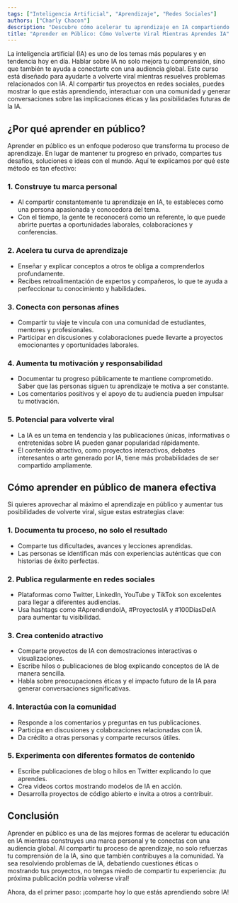 ```yaml
---
tags: ["Inteligencia Artificial", "Aprendizaje", "Redes Sociales"] 
authors: ["Charly Chacon"]
description: "Descubre cómo acelerar tu aprendizaje en IA compartiendo tu progreso en línea. Aprende a interactuar con una comunidad, volverte viral y profundizar tu comprensión de la IA aprendiendo en público."
title: "Aprender en Público: Cómo Volverte Viral Mientras Aprendes IA"
---
```


La inteligencia artificial (IA) es uno de los temas más populares y en tendencia hoy en día. Hablar sobre IA no solo mejora tu comprensión, sino que también te ayuda a conectarte con una audiencia global. Este curso está diseñado para ayudarte a volverte viral mientras resuelves problemas relacionados con IA. Al compartir tus proyectos en redes sociales, puedes mostrar lo que estás aprendiendo, interactuar con una comunidad y generar conversaciones sobre las implicaciones éticas y las posibilidades futuras de la IA.

## ¿Por qué aprender en público?

Aprender en público es un enfoque poderoso que transforma tu proceso de aprendizaje. En lugar de mantener tu progreso en privado, compartes tus desafíos, soluciones e ideas con el mundo. Aquí te explicamos por qué este método es tan efectivo:

### 1. **Construye tu marca personal**
   - Al compartir constantemente tu aprendizaje en IA, te estableces como una persona apasionada y conocedora del tema.
   - Con el tiempo, la gente te reconocerá como un referente, lo que puede abrirte puertas a oportunidades laborales, colaboraciones y conferencias.

### 2. **Acelera tu curva de aprendizaje**
   - Enseñar y explicar conceptos a otros te obliga a comprenderlos profundamente.
   - Recibes retroalimentación de expertos y compañeros, lo que te ayuda a perfeccionar tu conocimiento y habilidades.

### 3. **Conecta con personas afines**
   - Compartir tu viaje te vincula con una comunidad de estudiantes, mentores y profesionales.
   - Participar en discusiones y colaboraciones puede llevarte a proyectos emocionantes y oportunidades laborales.

### 4. **Aumenta tu motivación y responsabilidad**
   - Documentar tu progreso públicamente te mantiene comprometido. Saber que las personas siguen tu aprendizaje te motiva a ser constante.
   - Los comentarios positivos y el apoyo de tu audiencia pueden impulsar tu motivación.

### 5. **Potencial para volverte viral**
   - La IA es un tema en tendencia y las publicaciones únicas, informativas o entretenidas sobre IA pueden ganar popularidad rápidamente.
   - El contenido atractivo, como proyectos interactivos, debates interesantes o arte generado por IA, tiene más probabilidades de ser compartido ampliamente.

## Cómo aprender en público de manera efectiva

Si quieres aprovechar al máximo el aprendizaje en público y aumentar tus posibilidades de volverte viral, sigue estas estrategias clave:

### 1. **Documenta tu proceso, no solo el resultado**
   - Comparte tus dificultades, avances y lecciones aprendidas.
   - Las personas se identifican más con experiencias auténticas que con historias de éxito perfectas.

### 2. **Publica regularmente en redes sociales**
   - Plataformas como Twitter, LinkedIn, YouTube y TikTok son excelentes para llegar a diferentes audiencias.
   - Usa hashtags como #AprendiendoIA, #ProyectosIA y #100DíasDeIA para aumentar tu visibilidad.

### 3. **Crea contenido atractivo**
   - Comparte proyectos de IA con demostraciones interactivas o visualizaciones.
   - Escribe hilos o publicaciones de blog explicando conceptos de IA de manera sencilla.
   - Habla sobre preocupaciones éticas y el impacto futuro de la IA para generar conversaciones significativas.

### 4. **Interactúa con la comunidad**
   - Responde a los comentarios y preguntas en tus publicaciones.
   - Participa en discusiones y colaboraciones relacionadas con IA.
   - Da crédito a otras personas y comparte recursos útiles.

### 5. **Experimenta con diferentes formatos de contenido**
   - Escribe publicaciones de blog o hilos en Twitter explicando lo que aprendes.
   - Crea videos cortos mostrando modelos de IA en acción.
   - Desarrolla proyectos de código abierto e invita a otros a contribuir.

## Conclusión

Aprender en público es una de las mejores formas de acelerar tu educación en IA mientras construyes una marca personal y te conectas con una audiencia global. Al compartir tu proceso de aprendizaje, no solo refuerzas tu comprensión de la IA, sino que también contribuyes a la comunidad. Ya sea resolviendo problemas de IA, debatiendo cuestiones éticas o mostrando tus proyectos, no tengas miedo de compartir tu experiencia: ¡tu próxima publicación podría volverse viral!

Ahora, da el primer paso: ¡comparte hoy lo que estás aprendiendo sobre IA!
